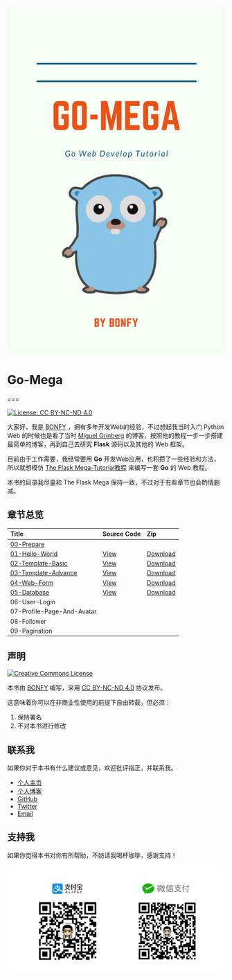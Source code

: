 ![cover](cover.png)

# Go-Mega
===

[![License: CC BY-NC-ND 4.0](https://img.shields.io/badge/License-CC%20BY--NC--ND%204.0-brightgreen.svg)](https://raw.githubusercontent.com/bonfy/go-mega/master/LICENSE)

大家好，我是 [BONFY](https://github.com/bonfy) ，拥有多年开发Web的经验，不过想起我当时入门 Python Web 的时候也是看了当时 [Miguel Grinberg](https://blog.miguelgrinberg.com/) 的博客，按照他的教程一步一步搭建最简单的博客，再到自己去研究 **Flask** 源码以及其他的 Web 框架。

目前由于工作需要，我经常要用 **Go** 开发Web应用，也积攒了一些经验和方法，所以就想模仿 [The Flask Mega-Tutorial教程](https://blog.miguelgrinberg.com/post/the-flask-mega-tutorial-part-i-hello-world) 来编写一套 **Go** 的 Web 教程。

本书的目录我尽量和 The Flask Mega 保持一致，不过对于有些章节也会酌情删减。

## 章节总览

| Title | Source Code | Zip |
| :--- | :--- | :--- |
| [00-Prepare](00-prepare.md) |  | |
| [01-Hello-World](01-hello-world.md) | [View](https://github.com/bonfy/go-mega-code/tree/01-Hello-World) | [Download](https://github.com/bonfy/go-mega-code/archive/v0.1.zip)|
| [02-Template-Basic](02-template-basic.md) | [View](https://github.com/bonfy/go-mega-code/tree/02-Template)  | [Download](https://github.com/bonfy/go-mega-code/archive/v0.2.zip)|
| [03-Template-Advance](03-template-advance.md) | [View](https://github.com/bonfy/go-mega-code/tree/03-Template-Advance) | [Download](https://github.com/bonfy/go-mega-code/archive/v0.3.zip) |
| [04-Web-Form](04-web-form.md) | [View](https://github.com/bonfy/go-mega-code/tree/04-Web-Form) |  [Download](https://github.com/bonfy/go-mega-code/archive/v0.4.zip) |
| [05-Database](05-database.md) | [View](https://github.com/bonfy/go-mega-code/tree/05-Database) | [Download](https://github.com/bonfy/go-mega-code/archive/v0.5.zip) |
| 06-User-Login |  | |
| 07-Profile-Page-And-Avatar |  | |
| 08-Follower |  | |
| 09-Pagination |  | |

## 声明

<a rel="license" href="http://creativecommons.org/licenses/by-nc-nd/4.0/"><img alt="Creative Commons License" style="border-width:0" src="https://i.creativecommons.org/l/by-nc-nd/4.0/88x31.png" /></a>

本书由 [BONFY](https://github.com/bonfy) 编写，采用 [CC BY-NC-ND 4.0](http://creativecommons.org/licenses/by-nc-nd/4.0/deed.zh) 协议发布。

这意味着你可以在非商业性使用的前提下自由转载，但必须：

1. 保持署名
2. 不对本书进行修改

## 联系我

如果你对于本书有什么建议或意见，欢迎批评指正，并联系我。

* [个人主页](https://bonfy.im)
* [个人博客](https://blog.bonfy.im)
* [GitHub](https://github.com/bonfy)
* [Twitter](https://twitter.com/foreverbonfy)
* [Email](mailto:bonfygithub@163.com)

## 支持我

如果你觉得本书对你有所帮助，不妨请我喝杯咖啡，感谢支持！

![感谢支持](images/sponsor.jpg)